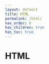 ```yaml
---
layout: default
title: HTML
permalink: /html/
nav_order: 0
has_children: true
has_toc: true
---
```


# HTML

